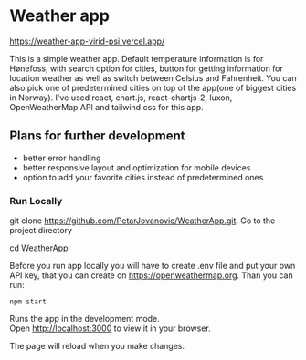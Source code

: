 # Weather app

https://weather-app-virid-psi.vercel.app/

This is a simple weather app. Default temperature information is for Hønefoss, with search option for cities, button for getting information for location weather as well as switch between Celsius and Fahrenheit. You can also pick one of predetermined cities on top of the app(one of biggest cities in Norway). I've used react, chart.js, react-chartjs-2, luxon, OpenWeatherMap API and tailwind css for this app.

## Plans for further development

- better error handling
- better responsive layout and optimization for mobile devices
- option to add your favorite cities instead of predetermined ones

### Run Locally

git clone https://github.com/PetarJovanovic/WeatherApp.git.
Go to the project directory

cd WeatherApp

Before you run app locally you will have to create .env file and put your own API key, that you can create on https://openweathermap.org.
Than you can run:

`npm start`

Runs the app in the development mode.\
Open [http://localhost:3000](http://localhost:3000) to view it in your browser.

The page will reload when you make changes.
